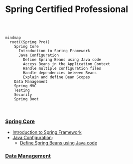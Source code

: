 # Spring Certified Professional

<br>
<br>

```mermaid
mindmap
  root((Spring Pro))
    Spring Core
      Introduction to Spring Framework
      Java Configuration
        Define Spring Beans using Java code 
        Access Beans in the Application Context
        Handle multiple configuration files
        Handle dependencies between Beans
        Explain and define Bean Scopes
    Data Management
    Spring MVC
    Testing
    Security
    Spring Boot
```

<br>

### [Spring Core](../01-spring-core)
* [Introduction to Spring Framework]()
* [Java Configuration]():
  * [Define Spring Beans using Java code]()

### [Data Management](../02-data-management)